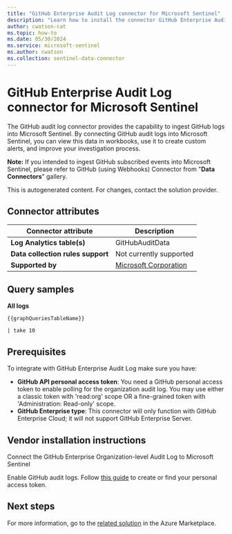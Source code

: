 ```yaml
---
title: "GitHub Enterprise Audit Log connector for Microsoft Sentinel"
description: "Learn how to install the connector GitHub Enterprise Audit Log to connect your data source to Microsoft Sentinel."
author: cwatson-cat
ms.topic: how-to
ms.date: 05/30/2024
ms.service: microsoft-sentinel
ms.author: cwatson
ms.collection: sentinel-data-connector
---
```


# GitHub Enterprise Audit Log connector for Microsoft Sentinel

The GitHub audit log connector provides the capability to ingest GitHub logs into Microsoft Sentinel. By connecting GitHub audit logs into Microsoft Sentinel, you can view this data in workbooks, use it to create custom alerts, and improve your investigation process. 

 **Note:** If you intended to ingest GitHub subscribed events into Microsoft Sentinel, please refer to GitHub (using Webhooks) Connector from "**Data Connectors**" gallery.

This is autogenerated content. For changes, contact the solution provider.

## Connector attributes

| Connector attribute | Description |
| --- | --- |
| **Log Analytics table(s)** | GitHubAuditData<br/> |
| **Data collection rules support** | Not currently supported |
| **Supported by** | [Microsoft Corporation](https://support.microsoft.com) |

## Query samples

**All logs**

   ```kusto
{{graphQueriesTableName}}
 
   | take 10
   ```



## Prerequisites

To integrate with GitHub Enterprise Audit Log make sure you have: 

- **GitHub API personal access token**: You need a GitHub personal access token to enable polling for the organization audit log. You may use either a classic token with 'read:org' scope OR a fine-grained token with 'Administration: Read-only' scope.
- **GitHub Enterprise type**: This connector will only function with GitHub Enterprise Cloud; it will not support GitHub Enterprise Server. 


## Vendor installation instructions

Connect the GitHub Enterprise Organization-level Audit Log to Microsoft Sentinel

Enable GitHub audit logs. 
 Follow [this guide](https://docs.github.com/en/github/authenticating-to-github/keeping-your-account-and-data-secure/creating-a-personal-access-token) to create or find your personal access token.




## Next steps

For more information, go to the [related solution](https://azuremarketplace.microsoft.com/en-us/marketplace/apps/microsoftcorporation1622712991604.sentinel4github?tab=Overview) in the Azure Marketplace.

